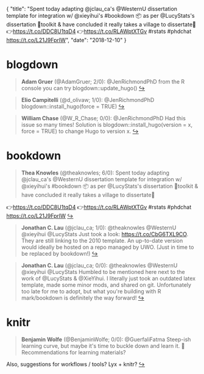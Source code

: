 {
  "title": "Spent today adapting @jclau_ca's @WesternU dissertation template for integration w/ @xieyihui's #bookdown 📦 as per @LucyStats's dissertation 🔧toolkit &amp; have concluded it really takes a village to dissertate🙏 👉https://t.co/DDC8U1tqD4 👉https://t.co/RLAWptXTGv #rstats #phdchat https://t.co/L21J9FprIW",
  "date": "2018-12-10"
}

# blogdown

> **Adam Gruer** (@AdamGruer; 2/0): @JenRichmondPhD from the R console you can try blogdown::update_hugo()  [&#8618;](https://twitter.com/xieyihui/status/1071918334172491776)

<!-- -->


> **Elio Campitelli** (@d_olivaw; 1/0): @JenRichmondPhD blogdown::install_hugo(force = TRUE)  [&#8618;](https://twitter.com/xieyihui/status/1071918369555787776)

<!-- -->


> **William Chase** (@W_R_Chase; 0/0): @JenRichmondPhD Had this issue so many times! Solution is blogdown::install_hugo(version = x,  force = TRUE) to change Hugo to version x.  [&#8618;](https://twitter.com/xieyihui/status/1071931050111262720)

<!-- -->


# bookdown

> **Thea Knowles** (@theaknowles; 6/0): Spent today adapting @jclau_ca's @WesternU dissertation template for integration w/ @xieyihui's #bookdown 📦 as per @LucyStats's dissertation 🔧toolkit &amp; have concluded it really takes a village to dissertate🙏
>
👉https://t.co/DDC8U1tqD4
👉https://t.co/RLAWptXTGv
#rstats #phdchat https://t.co/L21J9FprIW  [&#8618;](https://twitter.com/xieyihui/status/1071824507558604800)

<!-- -->


> **Jonathan C. Lau** (@jclau_ca; 1/0): @theaknowles @WesternU @xieyihui @LucyStats Just took a look: https://t.co/CbG6TXL9CO. They are still linking to the 2010 template. An up-to-date version would ideally be hosted on a repo managed by UWO. (Just in time to be replaced by bookdown!)  [&#8618;](https://twitter.com/xieyihui/status/1071890625362939904)

<!-- -->


> **Jonathan C. Lau** (@jclau_ca; 0/0): @theaknowles @WesternU @xieyihui @LucyStats Humbled to be mentioned here next to the work of @LucyStats &amp; @XieYihui. I literally just took an outdated latex template, made some minor mods, and shared on git. Unfortunately too late for me to adopt, but what you're building with R mark/bookdown is definitely the way forward!  [&#8618;](https://twitter.com/xieyihui/status/1071879910128418816)

<!-- -->


# knitr

> **Benjamin Wolfe** (@BenjaminWolfe; 0/0): @GuerfaliFatma Steep-ish learning curve, but maybe it's time to buckle down and learn it. 🤞 Recommendations for learning materials?
>
Also, suggestions for workflows / tools? Lyx + knitr?  [&#8618;](https://twitter.com/xieyihui/status/1071975522706620418)

<!-- -->


